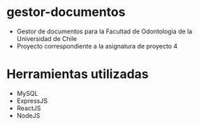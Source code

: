 # gestor-documentos
* Gestor de documentos para la Facultad de Odontologia de la Universidad de Chile
* Proyecto correspondiente a la asignatura de proyecto 4
# Herramientas utilizadas
* MySQL
* ExpressJS
* ReactJS
* NodeJS
